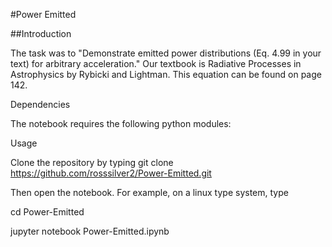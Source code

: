 #Power Emitted


##Introduction

The task was to "Demonstrate emitted power distributions (Eq. 4.99 in your text) for arbitrary acceleration." Our textbook is Radiative Processes in Astrophysics by Rybicki and Lightman. This equation can be found on page 142.

Dependencies

The notebook requires the following python modules:



Usage

Clone the repository by typing
git clone https://github.com/rosssilver2/Power-Emitted.git

Then open the notebook. For example, on a linux type system, type

cd Power-Emitted

jupyter notebook Power-Emitted.ipynb
